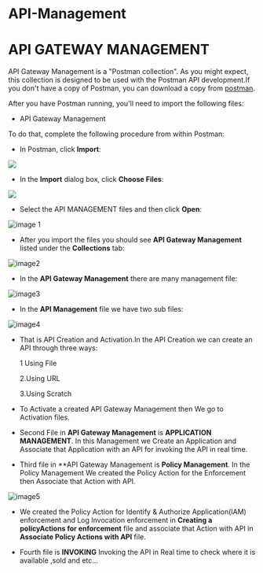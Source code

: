 # API-Management
# API GATEWAY MANAGEMENT

API Gateway Management is a "Postman collection". As you might expect, this collection is designed to be used with the Postman API development.If you don't have a copy of Postman, you can download a copy from [postman](https://www.getpostman.com).

After you have Postman running, you'll need to import the following files:

- API Gateway Management

To do that, complete the following procedure from within Postman:

- In Postman, click **Import**:


![](https://dyzz9obi78pm5.cloudfront.net/app/image/id/5bb3f293ad121c164dafedde/n/postman-import.png)

- In the **Import** dialog box, click **Choose Files**:

![](https://dyzz9obi78pm5.cloudfront.net/app/image/id/5bb3f292ad121c7f4eafedc6/n/postman-import-dialog.png)

- Select the API MANAGEMENT files and then click **Open**:

![image 1](../Documents/Doc1/word/media/image1.png)

- After you import the files you should see **API Gateway Management** listed under the **Collections** tab:

![image2](../Documents/Doc2/word/media/image2.png)

- In the **API Gateway Management** there are many management file:

![image3](../Documents/Doc3/word/media/image3.png)

- In the **API Management** file we have two sub files:

![image4](../Documents/Doc4/word/media/image4.png)

- That is API Creation and Activation.In the API Creation we can create an API through three ways:
 
     1 Using File

     2.Using URL
    
     3.Using Scratch

- To Activate a created API Gateway Management then We go to Activation files.

-   Second File in **API Gateway Management** is **APPLICATION MANAGEMENT**.
In this Management we Create an Application and Associate that Application with an API for invoking the API in real time.

-  Third file in **API Gateway Management is **Policy Management**.
In the Policy Management We created the Policy Action for the Enforcement then Associate that Action with API.

![image5](../Documents/Doc5/word/media/image5.png)


-  We created the Policy Action for Identify & Authorize Application(IAM) enforcement and Log Invocation enforcement in **Creating a policyActions for enforcement**  file  and associate that Action with API in **Associate Policy Actions with API** file.

-  Fourth file is **INVOKING** Invoking the API in Real time to check where it is available ,sold and etc...





